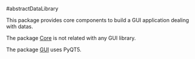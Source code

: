#abstractDataLibrary

This package provides core components to build a GUI application dealing with datas. 

The package [Core](Core) is not related with any GUI library.

The package [GUI](GUI) uses PyQT5.